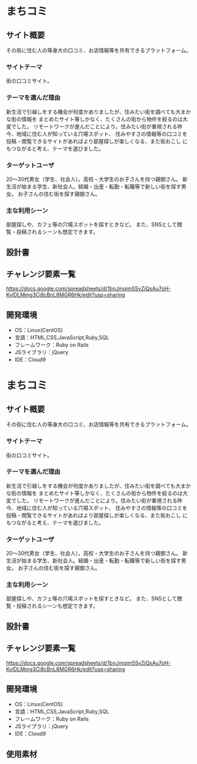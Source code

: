# まちコミ

## サイト概要
その街に住む人の等身大の口コミ、お店情報等を共有できるプラットフォーム。

### サイトテーマ
街の口コミサイト。

### テーマを選んだ理由
新生活で引越しをする機会が何度かありましたが、住みたい街を調べても大まかな街の情報を
まとめたサイト等しかなく、たくさんの街から物件を絞るのは大変でした。
リモートワークが進んだことにより。住みたい街が重視される昨今、地域に住む人が知っている穴場スポット、
住みやすさの情報等の口コミを投稿・閲覧できるサイトがあればより部屋探しが楽しくなる、また街おこし
にもつながると考え、テーマを選びました。

### ターゲットユーザ
20～30代男女（学生、社会人）。高校・大学生のお子さんを持つ親御さん。
新生活が始まる学生、新社会人。結婚・出産・転勤・転職等で新しい街を探す男女。
お子さんの住む街を探す親御さん。

### 主な利用シーン
部屋探しや、カフェ等の穴場スポットを探すときなど。
また、SNSとして閲覧・投稿されるシーンも想定できます。

## 設計書


## チャレンジ要素一覧
https://docs.google.com/spreadsheets/d/1bnJmqim55vZjQsAu7oH-KvlDLMmg3Ci8cBnL8MGR6Hk/edit?usp=sharing

## 開発環境
- OS：Linux(CentOS)
- 言語：HTML,CSS,JavaScript,Ruby,SQL
- フレームワーク：Ruby on Rails
- JSライブラリ：jQuery
- IDE：Cloud9

# まちコミ

## サイト概要
その街に住む人の等身大の口コミ、お店情報等を共有できるプラットフォーム。

### サイトテーマ
街の口コミサイト。

### テーマを選んだ理由
新生活で引越しをする機会が何度かありましたが、住みたい街を調べても大まかな街の情報を
まとめたサイト等しかなく、たくさんの街から物件を絞るのは大変でした。
リモートワークが進んだことにより。住みたい街が重視される昨今、地域に住む人が知っている穴場スポット、
住みやすさの情報等の口コミを投稿・閲覧できるサイトがあればより部屋探しが楽しくなる、また街おこし
にもつながると考え、テーマを選びました。

### ターゲットユーザ
20～30代男女（学生、社会人）。高校・大学生のお子さんを持つ親御さん。
新生活が始まる学生、新社会人。結婚・出産・転勤・転職等で新しい街を探す男女。
お子さんの住む街を探す親御さん。

### 主な利用シーン
部屋探しや、カフェ等の穴場スポットを探すときなど。
また、SNSとして閲覧・投稿されるシーンも想定できます。

## 設計書

## チャレンジ要素一覧
https://docs.google.com/spreadsheets/d/1bnJmqim55vZjQsAu7oH-KvlDLMmg3Ci8cBnL8MGR6Hk/edit?usp=sharing

## 開発環境
- OS：Linux(CentOS)
- 言語：HTML,CSS,JavaScript,Ruby,SQL
- フレームワーク：Ruby on Rails
- JSライブラリ：jQuery
- IDE：Cloud9

## 使用素材